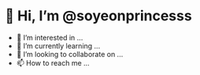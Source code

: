 # 👋 Hi, I’m @soyeonprincesss
- 👀 I’m interested in ...
- 🌱 I’m currently learning ...
- 💞️ I’m looking to collaborate on ...
- 📫 How to reach me ...

<!---
soyeonprincesss/soyeonprincesss is a ✨ special ✨ repository because its `README.md` (this file) appears on your GitHub profile.
You can click the Preview link to take a look at your changes.
--->

